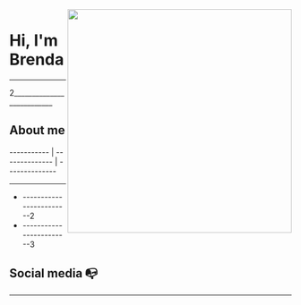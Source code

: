 <img align="right" width="400" height="400" src="https://c.tenor.com/gYKT_kqA6nQAAAAC/adventure-time-jake.gif">


# Hi, I'm Brenda 

______________________________

2__________________________

## About me 

----------- | -------------- | --------------

- ------------------------
- ------------------------2
- ------------------------3


## Social media :mailbox_with_no_mail:


---
